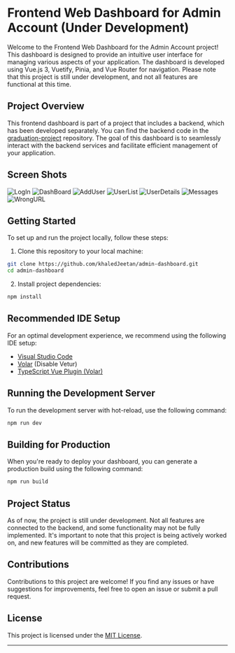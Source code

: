 # Frontend Web Dashboard for Admin Account (Under Development)

Welcome to the Frontend Web Dashboard for the Admin Account project! This dashboard is designed to provide an intuitive user interface for managing various aspects of your application. The dashboard is developed using Vue.js 3, Vuetify, Pinia, and Vue Router for navigation. Please note that this project is still under development, and not all features are functional at this time.

## Project Overview

This frontend dashboard is part of a project that includes a backend, which has been developed separately. You can find the backend code in the [graduation-project](https://github.com/khaledJeetan/graduation-project) repository. The goal of this dashboard is to seamlessly interact with the backend services and facilitate efficient management of your application.

## Screen Shots
![LogIn](https://github.com/khaledJeetan/admin-dashboard/assets/98354275/b0eef870-ea9a-4497-9267-718e83f2006c)
![DashBoard](https://github.com/khaledJeetan/admin-dashboard/assets/98354275/86dfbef6-dca9-46ae-82d8-64bc2de274dc)
![AddUser](https://github.com/khaledJeetan/admin-dashboard/assets/98354275/7c772933-29c7-4a6f-be0b-983644c417a4)
![UserList](https://github.com/khaledJeetan/admin-dashboard/assets/98354275/014b2e4f-b1bf-4065-abee-d66ff25cd505)
![UserDetails](https://github.com/khaledJeetan/admin-dashboard/assets/98354275/a1e3ee5a-a76f-4b15-a944-115af08f02bc)
![Messages](https://github.com/khaledJeetan/admin-dashboard/assets/98354275/dc2472f4-cd4a-43e5-b043-47c402b3bc04)
![WrongURL](https://github.com/khaledJeetan/admin-dashboard/assets/98354275/4186b3c7-a220-44dc-bf28-b74a3fc3b480)

## Getting Started

To set up and run the project locally, follow these steps:

1. Clone this repository to your local machine:
```sh
git clone https://github.com/khaledJeetan/admin-dashboard.git
cd admin-dashboard
```

2. Install project dependencies:
```sh
npm install
```

## Recommended IDE Setup

For an optimal development experience, we recommend using the following IDE setup:

- [Visual Studio Code](https://code.visualstudio.com/)
- [Volar](https://marketplace.visualstudio.com/items?itemName=Vue.volar) (Disable Vetur)
- [TypeScript Vue Plugin (Volar)](https://marketplace.visualstudio.com/items?itemName=Vue.vscode-typescript-vue-plugin)

## Running the Development Server

To run the development server with hot-reload, use the following command:

```sh
npm run dev
```

## Building for Production

When you're ready to deploy your dashboard, you can generate a production build using the following command:

```sh
npm run build
```

## Project Status

As of now, the project is still under development. Not all features are connected to the backend, and some functionality may not be fully implemented. It's important to note that this project is being actively worked on, and new features will be committed as they are completed.

## Contributions

Contributions to this project are welcome! If you find any issues or have suggestions for improvements, feel free to open an issue or submit a pull request.

## License

This project is licensed under the [MIT License](LICENSE).

---
